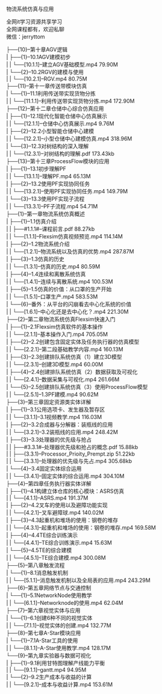 物流系统仿真与应用

全网it学习资源共享学习<br>全网课程都有，欢迎私聊<br>微信：jerryttom<br>

├──{10}–第十章AGV逻辑<br> | ├──{1}–10.1AGV建模初步<br> | | └──[10.1.1]–建立AGV基础模型.mp4 79.90M<br> | └──{2}–10.2RGV的建模与使用<br> | | └──[10.2.1]–RGV.mp4 80.75M<br> ├──{11}–第十一章传送带模块仿真<br> | └──{1}–11.1利用传送带实现货物分拣<br> | | └──[11.1.1]–利用传送带实现货物分拣.mp4 172.90M<br> ├──{12}–第十二章仓储中心综合仿真应用<br> | ├──{1}–12.1现代化智能仓储中心仿真展示<br> | | └──[12.1.1]–仓储中心仿真展示.mp4 9.76M<br> | ├──{2}–12.2小型智能仓储中心建模<br> | | └──[12.2.1]–小型仓储中心建模仿真.mp4 318.96M<br> | └──{3}–12.3对树结构的深入理解<br> | | └──(12.3.1)–对树结构的理解.pdf 173.43kb<br> ├──{13}–第十三章ProcessFlow模块的应用<br> | ├──{1}–13.1初步理解PF<br> | | └──[13.1.1]–理解PF.mp4 65.13M<br> | ├──{2}–13.2使用PF实现协同任务<br> | | └──[13.2.1]–使用PF实现协同任务.mp4 149.79M<br> | └──{3}–13.3使用PF实现子流程<br> | | └──[13.3.1]–PF子流程.mp4 54.71M<br> ├──{1}–第一章物流系统仿真概述<br> | ├──{1}–1.1仿真介绍<br> | | ├──#1.1.1#–课程前言.pdf 88.27kb<br> | | └──[1.1.1]–Flexsim仿真视频预览.mp4 114.14M<br> | ├──{2}–1.2物流系统介绍<br> | | └──[1.2.1]–物流系统以及仿真的优势.mp4 287.87M<br> | ├──{3}–1.3仿真的历史<br> | | └──[1.3.1]–仿真的历史.mp4 80.59M<br> | ├──{4}–1.4连续和离散系统仿真<br> | | └──[1.4.1]–连续与离散系统.mp4 100.53M<br> | ├──{5}–1.5仿真的价值：从口罩的生产开始<br> | | └──[1.5.1]–口罩生产.mp4 583.53M<br> | └──{6}–番外：从平台的闪崩看去中心化系统的价值<br> | | └──[1.6.1]–中心化还是去中心化？.mp4 221.30M<br> ├──{2}–第二章物流系统仿真Flexsim快速入门<br> | ├──{1}–2.1Flexsim仿真软件的基本操作<br> | | └──[2.1.1]–基本操作入门.mp4 705.05M<br> | ├──{2}–2.2创建包含固定实体及任务执行器的仿真模型<br> | | └──[2.2.1]–第二段基础教学内容.mp4 160.13M<br> | ├──{3}–2.3创建排队系统仿真（1）建立3D模型<br> | | └──[2.3.1]–创建3D模型.mp4 60.00M<br> | ├──{4}–2.4创建排队系统仿真（2）数据获取及可视化<br> | | └──[2.4.1]–数据采集与可视化.mp4 261.66M<br> | └──{5}–2.5创建排队系统仿真（3）使用ProcessFlow模型<br> | | └──[2.5.1]–1.3PF建模.mp4 90.62M<br> ├──{3}–第三章固定资源类实体详解<br> | ├──{1}–3.1公用选项卡、发生器及暂存区<br> | | └──[3.1.1]–3.1视频教学.mp4 116.03M<br> | ├──{2}–3.2合成器与分解器：装瓶线的应用<br> | | └──[3.2.1]–3.2装瓶线的应用.mp4 248.42M<br> | ├──{3}–3.3处理器的优先级与抢占<br> | | ├──#3.3.1#–处理器优先级和抢占的概念.pdf 15.88kb<br> | | ├──(3.3.1)–Processor_Prioity_Prempt.zip 51.22kb<br> | | └──[3.3.1]–处理器的优先级与先占.mp4 305.68kb<br> | └──{4}–3.4固定实体综合运用<br> | | └──[3.4.1]–固定实体的综合运用.mp4 304.10M<br> ├──{4}–第四章任务执行器实体详解<br> | ├──{1}–4.1构建立体仓库的核心模块：ASRS仿真<br> | | └──[4.1.1]–ASRS.mp4 191.37M<br> | ├──{2}–4.2叉车的使用以及避障功能实现<br> | | └──[4.2.1]–叉车避障球.mp4 140.02M<br> | ├──{3}–4.3起重机和堆场的使用：钢卷的堆存<br> | | └──[4.3.1]–起重机和堆场的使用：钢卷的堆存.mp4 169.58M<br> | ├──{4}–4.4TE综合训练演示<br> | | └──[4.4.1]–TE综合训练演示.mp4 15.63M<br> | └──{5}–4.5TE的综合建模<br> | | └──[4.5.1]–TE综合建模.mp4 300.08M<br> ├──{5}–第八章触发流程<br> | └──{1}–8.1消息触发机制<br> | | └──[5.1.1]–消息触发机制以及全局表的应用.mp4 243.29M<br> ├──{6}–第五章网络节点与交通控制<br> | └──{1}–5.1NetworkNode使用教学<br> | | └──[6.1.1]–Networknode的使用.mp4 62.04M<br> ├──{7}–第六章视觉实体与应用<br> | └──{1}–6.1创建6种不同的视觉实体<br> | | └──[7.1.1]–视觉实体的创建.mp4 132.77M<br> ├──{8}–第七章A-Star模块应用<br> | └──{1}–7.1A-Star工具的使用<br> | | └──[8.1.1]–A-Star使用教学.mp4 128.17M<br> └──{9}–第九章实验器与数据可视化<br> | ├──{1}–9.1利用甘特图理解产线能力平衡<br> | | └──[9.1.1]–gantt.mp4 94.95M<br> | └──{2}–9.2生产成本与收益的计算<br> | | └──[9.2.1]–成本与收益计算.mp4 153.61M